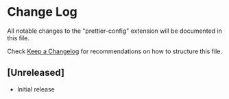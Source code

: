 # Change Log

All notable changes to the "prettier-config" extension will be documented in this file.

Check [Keep a Changelog](http://keepachangelog.com/) for recommendations on how to structure this file.

## [Unreleased]

-   Initial release
